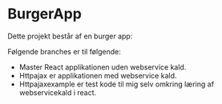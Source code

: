 # BurgerApp

Dette projekt består af en burger app:

Følgende branches er til følgende:
* Master React applikationen uden webservice kald.
* Httpajax er applikationen med webservice kald.
* Httpajaxexample er test kode til mig selv omkring læring af webservicekald i react.
